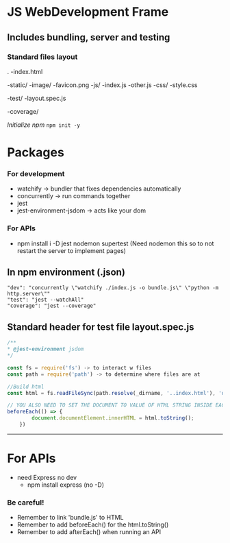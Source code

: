 # JS WebDevelopment Frame
## Includes bundling, server and testing

### Standard files layout
.
-index.html

-static/
	-image/
		-favicon.png
	-js/
		-index.js
		-other.js
	-css/
		-style.css
	
-test/
	-layout.spec.js

-coverage/




*Initialize npm*
`npm init -y`

# Packages


### For development
- watchify -> bundler that fixes dependencies automatically
- concurrently -> run commands together 
- jest
- jest-environment-jsdom -> acts like your dom 


### For APIs
- npm install i -D jest nodemon supertest (Need nodemon this so to not restart the server to implement pages)




## In npm environment (.json)
```
"dev": "concurrently \"watchify ./index.js -o bundle.js\" \"python -m http.server\""
"test": "jest --watchAll"
"coverage": "jest --coverage"
```


## Standard header for test file layout.spec.js
```js
/**
* @jest-environment jsdom
*/

const fs = require('fs') -> to interact w files
const path = require('path') -> to determine where files are at

//Build html
const html = fs.readFileSync(path.resolve(_dirname, '..index.html'), 'utf8');   //(one or two underscores before)

// YOU ALSO NEED TO SET THE DOCUMENT TO VALUE OF HTML STRING INSIDE EACH 'DESCRIBE' DECLARATION
beforeEach(() => {
        document.documentElement.innerHTML = html.toString();
    })
```


---

# For APIs
- need Express no dev
	+ npm install express (no -D)


































### Be careful!
- Remember to link 'bundle.js' to HTML
- Remember to add beforeEach() for the html.toString()
- Remember to add afterEach() when running an API 











